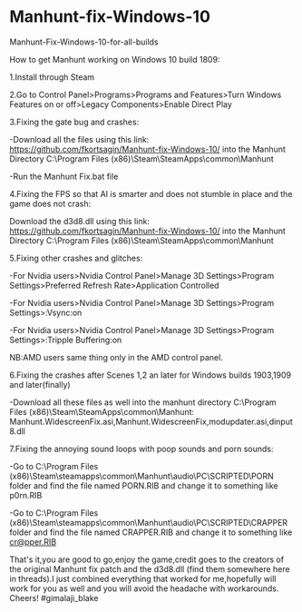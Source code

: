 # Manhunt-fix-Windows-10
Manhunt-Fix-Windows-10-for-all-builds

How to get Manhunt working on Windows 10 build 1809:

1.Install through Steam

2.Go to Control Panel>Programs>Programs and Features>Turn Windows Features on or off>Legacy Components>Enable Direct Play

3.Fixing the gate bug and crashes:

-Download all the files using this link: https://github.com/fkortsagin/Manhunt-fix-Windows-10/ into the Manhunt Directory C:\Program Files (x86)\Steam\SteamApps\common\Manhunt

-Run the Manhunt Fix.bat file

4.Fixing the FPS so that AI is smarter and does not stumble in place and the game does not crash: 

Download the d3d8.dll using this link: https://github.com/fkortsagin/Manhunt-fix-Windows-10/ into the Manhunt Directory C:\Program Files (x86)\Steam\SteamApps\common\Manhunt

5.Fixing other crashes and glitches:

-For Nvidia users>Nvidia Control Panel>Manage 3D Settings>Program Settings>Preferred Refresh Rate>Application Controlled

-For Nvidia users>Nvidia Control Panel>Manage 3D Settings>Program Settings>:Vsync:on

-For Nvidia users>Nvidia Control Panel>Manage 3D Settings>Program Settings>:Tripple Buffering:on

NB:AMD users same thing only in the AMD control panel.

6.Fixing the crashes after Scenes 1,2 an later for Windows builds 1903,1909 and later(finally)

-Download all these files as well into the manhunt directory C:\Program Files (x86)\Steam\SteamApps\common\Manhunt:
Manhunt.WidescreenFix.asi,Manhunt.WidescreenFix,modupdater.asi,dinput8.dll

7.Fixing the annoying sound loops with poop sounds and porn sounds:

-Go to C:\Program Files (x86)\Steam\steamapps\common\Manhunt\audio\PC\SCRIPTED\PORN folder and find the file named PORN.RIB and change it to something like p0rn.RIB

-Go to C:\Program Files (x86)\Steam\steamapps\common\Manhunt\audio\PC\SCRIPTED\CRAPPER folder and find the file named CRAPPER.RIB and change it to something like cr@pper.RIB

That's it,you are good to go,enjoy the game,credit goes to the creators of the original Manhunt fix patch and the d3d8.dll (find them somewhere here in threads).I just combined everything that worked for me,hopefully will work for you as well and you will avoid the headache with workarounds. Cheers! #gimalaji_blake
